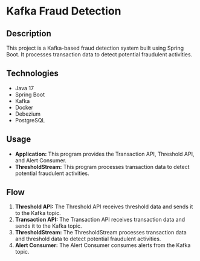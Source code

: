 # Kafka Fraud Detection

## Description
This project is a Kafka-based fraud detection system built using Spring Boot. It processes transaction data to detect potential fraudulent activities.

## Technologies
- Java 17
- Spring Boot
- Kafka
- Docker
- Debezium
- PostgreSQL

## Usage
- **Application:** This program provides the Transaction API, Threshold API, and Alert Consumer.
- **ThresholdStream:** This program processes transaction data to detect potential fraudulent activities.

## Flow
1. **Threshold API:** The Threshold API receives threshold data and sends it to the Kafka topic.
2. **Transaction API:** The Transaction API receives transaction data and sends it to the Kafka topic.
3. **ThresholdStream:** The ThresholdStream processes transaction data and threshold data to detect potential fraudulent activities.
4. **Alert Consumer:** The Alert Consumer consumes alerts from the Kafka topic.